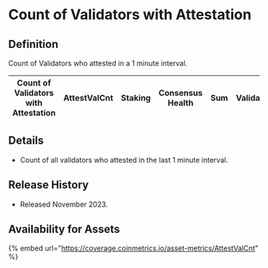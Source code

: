 # Count of Validators with Attestation

## Definition

Count of Validators who attested in a 1 minute interval.

| Count of Validators with Attestation | AttestValCnt | Staking | Consensus Health | Sum | Validators | 1 minute |
| ------------------------------------ | ------------ | ------- | ---------------- | --- | ---------- | -------- |

## Details

* Count of all validators who attested in the last 1 minute interval.

## Release History

* Released November 2023.

## Availability for Assets

{% embed url="https://coverage.coinmetrics.io/asset-metrics/AttestValCnt" %}
